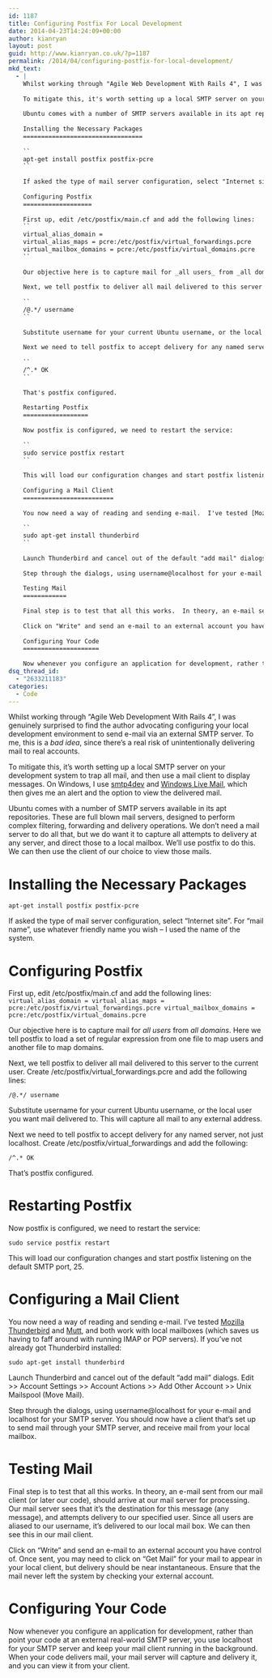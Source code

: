 ```yaml
---
id: 1187
title: Configuring Postfix For Local Development
date: 2014-04-23T14:24:09+00:00
author: kianryan
layout: post
guid: http://www.kianryan.co.uk/?p=1187
permalink: /2014/04/configuring-postfix-for-local-development/
mkd_text:
  - |
    Whilst working through "Agile Web Development With Rails 4", I was genuinely surprised to find the author advocating configuring your local development environment to send e-mail via an external SMTP server.  To me, this is a *bad idea*, since there's a real risk of unintentionally delivering mail to real accounts.
    
    To mitigate this, it's worth setting up a local SMTP server on your development system to trap all mail, and then use a mail client to display messages.  On Windows, I use [smtp4dev](http://smtp4dev.codeplex.com/) and [Windows Live Mail](http://windows.microsoft.com/en-gb/windows-live/essentials-other#essentials=mailother), which then gives me an alert and the option to view the delivered mail.
    
    Ubuntu comes with a number of SMTP servers available in its apt repositories.  These are full blown mail servers, designed to perform complex filtering, forwarding and delivery operations.  We don't need a mail server to do all that, but we do want it to capture all attempts to delivery at any server, and direct those to a local mailbox.  We'll use postfix to do this.  We can then use the client of our choice to view those mails.
    
    Installing the Necessary Packages
    =================================
    
    ``
    apt-get install postfix postfix-pcre
    ``
    
    If asked the type of mail server configuration, select "Internet site".  For "mail name", use whatever friendly name you wish - I used the name of the system.
    
    Configuring Postfix
    ===================
    
    First up, edit /etc/postfix/main.cf and add the following lines:
    ``
    virtual_alias_domain =
    virtual_alias_maps = pcre:/etc/postfix/virtual_forwardings.pcre
    virtual_mailbox_domains = pcre:/etc/postfix/virtual_domains.pcre
    ``
    
    Our objective here is to capture mail for _all users_ from _all domains_.  Here we tell postfix to load a set of regular expression from one file to map users and another file to map domains.
    
    Next, we tell postfix to deliver all mail delivered to this server to the current user.  Create /etc/postfix/virtual_forwardings.pcre and add the following lines:
    
    ``
    /@.*/ username
    ``
    
    Substitute username for your current Ubuntu username, or the local user you want mail delivered to.  This will capture all mail to any external address.
    
    Next we need to tell postfix to accept delivery for any named server, not just localhost.  Create /etc/postfix/virtual_forwardings and add the following:
    
    ``
    /^.* OK
    ``
    
    That's postfix configured.
    
    Restarting Postfix
    ==================
    
    Now postfix is configured, we need to restart the service:
    
    ``
    sudo service postfix restart
    ``
    
    This will load our configuration changes and start postfix listening on the default SMTP port, 25.
    
    Configuring a Mail Client
    =========================
    
    You now need a way of reading and sending e-mail.  I've tested [Mozilla Thunderbird](http://www.mozilla.org/en-US/thunderbird/) and [Mutt](http://www.mutt.org/), and both work with local mailboxes (which saves us having to faff around with running IMAP or POP servers).  If you've not already got Thunderbird installed:
    
    ``
    sudo apt-get install thunderbird
    ``
    
    Launch Thunderbird and cancel out of the default "add mail" dialogs.  Edit >> Account Settings >> Account Actions >> Add Other Account >> Unix Mailspool (Move Mail).
    
    Step through the dialogs, using username@localhost for your e-mail and localhost for your SMTP server.  You should now have a client that's set up to send mail through your SMTP server, and receive mail from your local mailbox.
    
    Testing Mail
    ============
    
    Final step is to test that all this works.  In theory, an e-mail sent from our mail client (or later our code), should arrive at our mail server for processing.  Our mail server sees that it's the destination for this message (any message), and attempts delivery to our specified user.  Since all users are aliased to our username, it's delivered to our local mail box.  We can then see this in our mail client.
    
    Click on "Write" and send an e-mail to an external account you have control of.  Once sent, you may need to click on "Get Mail" for your mail to appear in your local client, but delivery should be near instantaneous.  Ensure that the mail never left the system by checking your external account.
    
    Configuring Your Code
    =====================
    
    Now whenever you configure an application for development, rather than point your code at an external real-world SMTP server, you use localhost for your SMTP server and keep your mail client running in the background.  When your code delivers mail, your mail server will capture and delivery it, and you can view it from your client.
dsq_thread_id:
  - "2633211183"
categories:
  - Code
---
```

Whilst working through &#8220;Agile Web Development With Rails 4&#8221;, I was genuinely surprised to find the author advocating configuring your local development environment to send e-mail via an external SMTP server. To me, this is a _bad idea_, since there&#8217;s a real risk of unintentionally delivering mail to real accounts.

To mitigate this, it&#8217;s worth setting up a local SMTP server on your development system to trap all mail, and then use a mail client to display messages. On Windows, I use [smtp4dev](http://smtp4dev.codeplex.com/) and [Windows Live Mail](http://windows.microsoft.com/en-gb/windows-live/essentials-other#essentials=mailother), which then gives me an alert and the option to view the delivered mail.

Ubuntu comes with a number of SMTP servers available in its apt repositories. These are full blown mail servers, designed to perform complex filtering, forwarding and delivery operations. We don&#8217;t need a mail server to do all that, but we do want it to capture all attempts to delivery at any server, and direct those to a local mailbox. We&#8217;ll use postfix to do this. We can then use the client of our choice to view those mails.

# Installing the Necessary Packages

`apt-get install postfix postfix-pcre`

If asked the type of mail server configuration, select &#8220;Internet site&#8221;. For &#8220;mail name&#8221;, use whatever friendly name you wish &#8211; I used the name of the system.

# Configuring Postfix

First up, edit /etc/postfix/main.cf and add the following lines: `virtual_alias_domain =
virtual_alias_maps = pcre:/etc/postfix/virtual_forwardings.pcre
virtual_mailbox_domains = pcre:/etc/postfix/virtual_domains.pcre`

Our objective here is to capture mail for _all users_ from _all domains_. Here we tell postfix to load a set of regular expression from one file to map users and another file to map domains.

Next, we tell postfix to deliver all mail delivered to this server to the current user. Create /etc/postfix/virtual_forwardings.pcre and add the following lines:

`/@.*/ username`

Substitute username for your current Ubuntu username, or the local user you want mail delivered to. This will capture all mail to any external address.

Next we need to tell postfix to accept delivery for any named server, not just localhost. Create /etc/postfix/virtual_forwardings and add the following:

`/^.* OK`

That&#8217;s postfix configured.

# Restarting Postfix

Now postfix is configured, we need to restart the service:

`sudo service postfix restart`

This will load our configuration changes and start postfix listening on the default SMTP port, 25.

# Configuring a Mail Client

You now need a way of reading and sending e-mail. I&#8217;ve tested [Mozilla Thunderbird](http://www.mozilla.org/en-US/thunderbird/) and [Mutt](http://www.mutt.org/), and both work with local mailboxes (which saves us having to faff around with running IMAP or POP servers). If you&#8217;ve not already got Thunderbird installed:

`sudo apt-get install thunderbird`

Launch Thunderbird and cancel out of the default &#8220;add mail&#8221; dialogs. Edit >> Account Settings >> Account Actions >> Add Other Account >> Unix Mailspool (Move Mail).

Step through the dialogs, using username@localhost for your e-mail and localhost for your SMTP server. You should now have a client that&#8217;s set up to send mail through your SMTP server, and receive mail from your local mailbox.

# Testing Mail

Final step is to test that all this works. In theory, an e-mail sent from our mail client (or later our code), should arrive at our mail server for processing. Our mail server sees that it&#8217;s the destination for this message (any message), and attempts delivery to our specified user. Since all users are aliased to our username, it&#8217;s delivered to our local mail box. We can then see this in our mail client.

Click on &#8220;Write&#8221; and send an e-mail to an external account you have control of. Once sent, you may need to click on &#8220;Get Mail&#8221; for your mail to appear in your local client, but delivery should be near instantaneous. Ensure that the mail never left the system by checking your external account.

# Configuring Your Code

Now whenever you configure an application for development, rather than point your code at an external real-world SMTP server, you use localhost for your SMTP server and keep your mail client running in the background. When your code delivers mail, your mail server will capture and delivery it, and you can view it from your client.